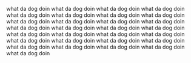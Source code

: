 
what da dog doin
what da dog doin
what da dog doin
what da dog doin
what da dog doin
what da dog doin
what da dog doin
what da dog doin
what da dog doin
what da dog doin
what da dog doin
what da dog doin
what da dog doin
what da dog doin
what da dog doin
what da dog doin
what da dog doin
what da dog doin
what da dog doin
what da dog doin
what da dog doin
what da dog doin
what da dog doin
what da dog doin
what da dog doin
what da dog doin
what da dog doin
what da dog doin
what da dog doin
